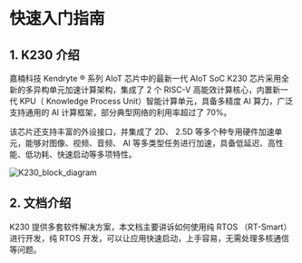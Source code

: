 # 快速入门指南

## 1. K230 介绍

嘉楠科技 Kendryte ® 系列 AIoT 芯片中的最新一代 AIoT SoC K230 芯片采用全新的多异构单元加速计算架构，集成了 2 个 RISC-V 高能效计算核心，内置新一代 KPU（ Knowledge Process Unit）智能计算单元，具备多精度 AI 算力，广泛支持通用的 AI 计算框架，部分典型网络的利用率超过了 70%。

该芯片还支持丰富的外设接口，并集成了 2D、 2.5D 等多个种专用硬件加速单元，能够对图像、视频、音频、 AI 等多类型任务进行加速，具备低延迟、高性能、低功耗、快速启动等多项特性。

![K230_block_diagram](https://developer.canaan-creative.com/api/post/attachment?id=466)

## 2. 文档介绍

K230 提供多套软件解决方案，本文档主要讲诉如何使用纯 RTOS （RT-Smart） 进行开发，纯 RTOS 开发，可以让应用快速启动，上手容易，无需处理多核通信等问题。

